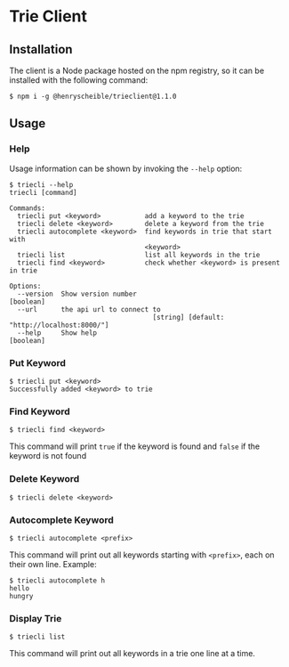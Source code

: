 # Trie Client
## Installation
The client is a Node package hosted on the npm registry, so it can be installed with the following command:
```shell
$ npm i -g @henryscheible/trieclient@1.1.0
```
## Usage
### Help 
Usage information  can be shown by invoking the `--help` option:
```shell
$ triecli --help
triecli [command]

Commands:
  triecli put <keyword>           add a keyword to the trie
  triecli delete <keyword>        delete a keyword from the trie
  triecli autocomplete <keyword>  find keywords in trie that start with
                                  <keyword>
  triecli list                    list all keywords in the trie
  triecli find <keyword>          check whether <keyword> is present in trie

Options:
  --version  Show version number                                       [boolean]
  --url      the api url to connect to
                                    [string] [default: "http://localhost:8000/"]
  --help     Show help                                                 [boolean]
```

### Put Keyword
```shell
$ triecli put <keyword>
Successfully added <keyword> to trie
```

### Find Keyword
```shell
$ triecli find <keyword>
```

This command will print `true` if the keyword is found and `false` if the keyword is not found

### Delete Keyword
```shell
$ triecli delete <keyword>
```

### Autocomplete Keyword
```shell
$ triecli autocomplete <prefix>
```
This command will print out all keywords starting with `<prefix>`, each on their own line. Example:
```shell
$ triecli autocomplete h
hello
hungry
```

### Display Trie
```shell
$ triecli list
```
This command will print out all keywords in a trie one line at a time.